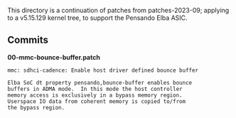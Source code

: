 This directory is a continuation of patches from patches-2023-09; applying
to a v5.15.129 kernel tree, to support the Pensando Elba ASIC.

## Commits
**00-mmc-bounce-buffer.patch**<br>
```
mmc: sdhci-cadence: Enable host driver defined bounce buffer

Elba SoC dt property pensando,bounce-buffer enables bounce
buffers in ADMA mode.  In this mode the host controller
memory access is exclusively in a bypass memory region.
Userspace IO data from coherent memory is copied to/from
the bypass region.
```
